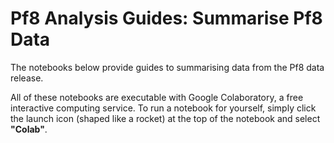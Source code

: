 # **Pf8 Analysis Guides:** Summarise Pf8 Data

The notebooks below provide guides to summarising data from the Pf8 data release. 

All of these notebooks are executable with Google Colaboratory, a free interactive computing service. To run a notebook for yourself, simply click the launch icon (shaped like a rocket) at the top of the notebook and select **"Colab"**. 

```{tableofcontents}
```